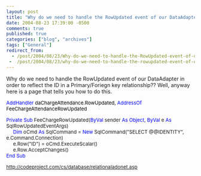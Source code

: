 ```yaml
---
layout: post
title: "Why do we need to handle the RowUpdated event of our DataAdapter in order to reflect the ID in a Primary/Foriegn key relationship??"
date: 2004-08-23 17:39:00 -0500
comments: true
published: true
categories: ["blog", "archives"]
tags: ["General"]
redirect_from: 
  - /post/2004/08/23/Why-do-we-need-to-handle-the-RowUpdated-event-of-our-DataAdapter-in-order-to-reflect-the-ID-in-a-PrimaryForiegn-key-relationship
 -  /post/2004/08/23/why-do-we-need-to-handle-the-rowupdated-event-of-our-dataadapter-in-order-to-reflect-the-id-in-a-primaryforiegn-key-relationship
---
```

<!-- more -->
<P>Why do we need to handle the RowUpdated event of our DataAdapter in order to reflect the ID in a Primary/Foriegn key relationship?? Well, anyway here is a page that tells you how to do this.</P>
<P><FONT color=#0000ff size=2>AddHandler</FONT><FONT color=#000000 size=2> daChargeAttendance.RowUpdated, </FONT><FONT color=#0000ff size=2>AddressOf</FONT><FONT size=2><FONT color=#000000> FeeChargeAttendanceRowUpdated</FONT></FONT></P><FONT color=#0000ff size=2>
<P>Private</FONT><FONT size=2> </FONT><FONT color=#0000ff size=2>Sub</FONT><FONT size=2> FeeChargeRowUpdated(</FONT><FONT color=#0000ff size=2>ByVal</FONT><FONT size=2> sender </FONT><FONT color=#0000ff size=2>As</FONT><FONT size=2> </FONT><FONT color=#0000ff size=2>Object</FONT><FONT size=2>, </FONT><FONT color=#0000ff size=2>ByVal</FONT><FONT size=2> e </FONT><FONT color=#0000ff size=2>As</FONT><FONT size=2> SqlRowUpdatedEventArgs)<BR></FONT><FONT color=#0000ff size=2>&nbsp;&nbsp;&nbsp;&nbsp;&nbsp;Dim</FONT><FONT size=2> oCmd </FONT><FONT color=#0000ff size=2>As</FONT><FONT size=2> SqlCommand = </FONT><FONT color=#0000ff size=2>New</FONT><FONT size=2> SqlCommand("SELECT @@IDENTITY", e.Command.Connection)<BR>&nbsp;&nbsp;&nbsp;&nbsp;&nbsp;e.Row("ID") = oCmd.ExecuteScalar()<BR>&nbsp;&nbsp;&nbsp;&nbsp;&nbsp;e.Row.AcceptChanges()<BR><FONT color=#0000ff size=2>End</FONT><FONT size=2> </FONT><FONT color=#0000ff size=2>Sub</P></FONT>
<P><A href="http://codeproject.com/cs/database/relationaladonet.asp">http://codeproject.com/cs/database/relationaladonet.asp</A></P></FONT>
